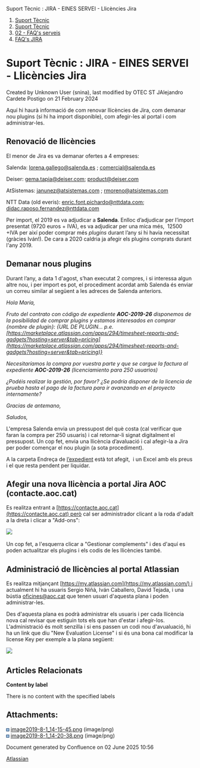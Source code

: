 Suport Tècnic : JIRA - EINES SERVEI - Llicències Jira  

1.  [Suport Tècnic](index.html)
2.  [Suport Tècnic](13893782.html)
3.  [02 - FAQ's serveis](26313393.html)
4.  [FAQ's JIRA](28705597.html)

Suport Tècnic : JIRA - EINES SERVEI - Llicències Jira
=====================================================

Created by Unknown User (snina), last modified by OTEC ST JAlejandro Cardete Postigo on 21 February 2024

Aquí hi haurà informació de com renovar llicències de Jira, com demanar nou plugins (si hi ha import disponible), com afegir-les al portal i com administrar-les. 

Renovació de llicències
-----------------------

El menor de Jira es va demanar ofertes a 4 empreses: 

Salenda: [lorena.gallego@salenda.es](mailto:lorena.gallego@salenda.es) ; [comercial@salenda.es](mailto:comercial@salenda.es)

Deiser: [gema.tapia@deiser.com](mailto:gema.tapia@deiser.com); [product@deiser.com](mailto:product@deiser.com)

AtSistemas: [janunez@atsistemas.com](mailto:janunez@atsistemas.com) ; [rmoreno@atsistemas.com](mailto:rmoreno@atsistemas.com)

NTT Data (old everis): [enric.font.pichardo@nttdata.com](mailto:enric.font.pichardo@everis.com); [didac.raposo.fernandez@nttdata.com](mailto:didac.raposo.fernandez@everis.com)

  

Per import, el 2019 es va adjudicar a **Salenda**. Enlloc d’adjudicar per l’import presentat (9720 euros + IVA), es va adjudicar per una mica més,  12500 +IVA per així poder comprar més _plugins_ durant l’any si hi havia necessitat (gràcies Iván!). De cara a 2020 caldria ja afegir els plugins comprats durant l'any 2019. 

Demanar nous plugins 
---------------------

Durant l’any, a data 1 d'agost, s’han executat 2 compres, i si interessa algun altre nou, i per import es pot, el procediment acordat amb Salenda és enviar un correu similar al següent a les adreces de Salenda anteriors.

_Hola María,_

_Fruto del contrato con código de expediente **AOC-2019-26** disponemos de la posibilidad de comprar plugins y estamos interesados en comprar {nombre de plugin}: {URL DE PLUGIN... p.e. [https://marketplace.atlassian.com/apps/294/timesheet-reports-and-gadgets?hosting=server&tab=pricing](https://marketplace.atlassian.com/apps/294/timesheet-reports-and-gadgets?hosting=server&tab=pricing)}_

_Necesitaríamos la compra por vuestra parte y que se cargue la factura al expediente_ **_AOC-2019-26_** _(licenciamiento para 250 usuarios)_

_¿Podéis realizar la gestión, por favor? ¿Se podría disponer de la licencia de prueba hasta el pago de la factura para ir avanzando en el proyecto internamente?_

_Gracias de antemano,_

_Saludos,_

  

L'empresa Salenda envia un pressupost del què costa (cal verificar que faran la compra per 250 usuaris) i cal retornar-li signat digitalment el pressupost. Un cop fet, envia una llicència d’avaluació i cal afegir-la a Jira per poder començar el nou plugin (a sota procediment).

A la carpeta Endreça de [l’expedient](file://endreca/TECNOLOGIA/CONTRACTACIO/2019/AOC-2019-00026%20llicencies%20de%20Jira) està tot afegit,  i un Excel amb els preus i el que resta pendent per liquidar. 

Afegir una nova llicència a portal Jira AOC (contacte.aoc.cat)
--------------------------------------------------------------

Es realitza entrant a [https://contacte.aoc.cat](https://contacte.aoc.cat) però cal ser administrador clicant a la roda d'adalt a la dreta i clicar a "Add-ons": 

![](attachments/24216595/24216597.png)

  

Un cop fet, a l'esquerra clicar a "Gestionar complements" i des d'aquí es poden actualitzar els plugins i els codis de les llicències també. 

Administració de llicències al portal Atlassian 
------------------------------------------------

Es realitza mitjançant [https://my.atlassian.com](https://my.atlassian.com/) i actualment hi ha usuaris Sergio Niñà, Iván Caballero, David Tejada, i una bústia [oficines@aoc.cat](mailto:oficines@aoc.cat) que tenen usuari d'aquesta plana i poden administrar-les. 

Des d'aquesta plana es podrà administrar els usuaris i per cada llicència nova cal revisar que estiguin tots els que han d'estar i afegir-los. L'administració és molt senzilla i si ens passen un codi nou d'avualuació, hi ha un link que diu "New Evaluation License" i si és una bona cal modificar la license Key per exemple a la plana següent: 

![](attachments/24216595/24216596.png)

  

Articles Relacionats
--------------------

**Content by label**

There is no content with the specified labels

  

  

Attachments:
------------

![](images/icons/bullet_blue.gif) [image2019-8-1\_14-15-45.png](attachments/24216595/24216596.png) (image/png)  
![](images/icons/bullet_blue.gif) [image2019-8-1\_14-20-38.png](attachments/24216595/24216597.png) (image/png)  

Document generated by Confluence on 02 June 2025 10:56

[Atlassian](http://www.atlassian.com/)